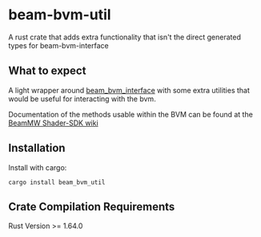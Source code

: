 # beam-bvm-util
A rust crate that adds extra functionality that isn't the direct generated types for beam-bvm-interface

## What to expect

A light wrapper around [beam_bvm_interface](https://github.com/NewDark90/beam-bvm-interface) with some extra utilities that would be useful for interacting with the bvm.

Documentation of the methods usable within the BVM can be found at the [BeamMW Shader-SDK wiki](https://github.com/BeamMW/shader-sdk/wiki)

## Installation

Install with cargo: 

`cargo install beam_bvm_util`


## Crate Compilation Requirements

Rust Version >= 1.64.0
